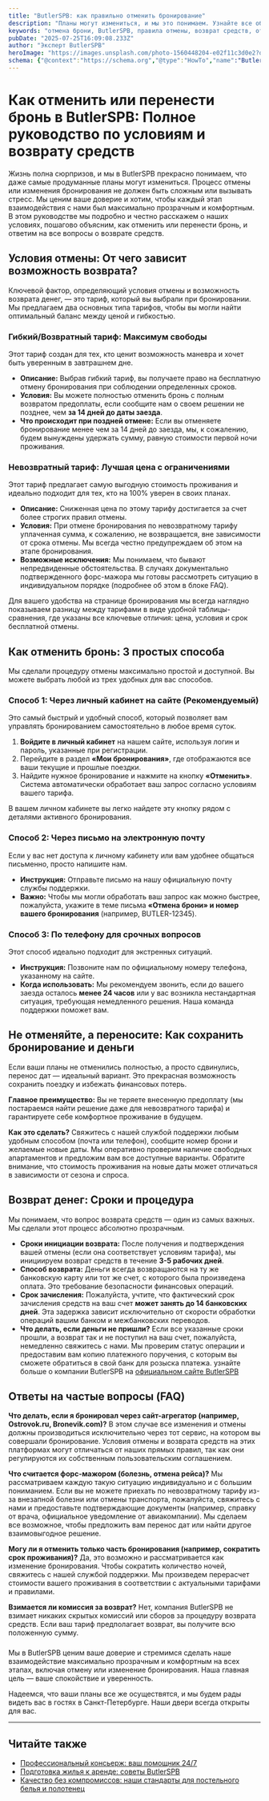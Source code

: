 ```yaml
---
title: "ButlerSPB: как правильно отменить бронирование"
description: "Планы могут измениться, и мы это понимаем. Узнайте все об условиях отмены бронирования в ButlerSPB, чтобы сделать этот процесс максимально простым и ясным."
keywords: "отмена брони, ButlerSPB, правила отмены, возврат средств, отменить бронирование, апартаменты СПб, условия отмены"
pubDate: "2025-07-25T16:09:08.233Z"
author: "Эксперт ButlerSPB"
heroImage: "https://images.unsplash.com/photo-1560448204-e02f11c3d0e2?q=80&w=2070&auto=format&fit=crop"
schema: {"@context":"https://schema.org","@type":"HowTo","name":"ButlerSPB: как правильно отменить бронирование","description":"Планы могут измениться, и мы это понимаем. Узнайте все об условиях отмены бронирования в ButlerSPB, чтобы сделать этот процесс максимально простым и ясным.","image":{"@type":"ImageObject","url":"https://images.unsplash.com/photo-1560448204-e02f11c3d0e2?q=80&w=2070&auto=format&fit=crop"},"aggregateRating":{"@type":"AggregateRating","ratingValue":"4.8","reviewCount":575,"bestRating":"5","worstRating":"1"},"publisher":{"@type":"Organization","name":"Блог ButlerSPB","logo":{"@type":"ImageObject","url":"https://butlerspb-blog.netlify.app/favicon.ico"}},"mainEntityOfPage":{"@type":"WebPage","@id":"https://butlerspb-blog.netlify.app/blog/otmena-broni/"}}
---
```

# Как отменить или перенести бронь в ButlerSPB: Полное руководство по условиям и возврату средств

Жизнь полна сюрпризов, и мы в ButlerSPB прекрасно понимаем, что даже самые продуманные планы могут измениться. Процесс отмены или изменения бронирования не должен быть сложным или вызывать стресс. Мы ценим ваше доверие и хотим, чтобы каждый этап взаимодействия с нами был максимально прозрачным и комфортным. В этом руководстве мы подробно и честно расскажем о наших условиях, пошагово объясним, как отменить или перенести бронь, и ответим на все вопросы о возврате средств.

## Условия отмены: От чего зависит возможность возврата?

Ключевой фактор, определяющий условия отмены и возможность возврата денег, — это тариф, который вы выбрали при бронировании. Мы предлагаем два основных типа тарифов, чтобы вы могли найти оптимальный баланс между ценой и гибкостью.

### Гибкий/Возвратный тариф: Максимум свободы

Этот тариф создан для тех, кто ценит возможность маневра и хочет быть уверенным в завтрашнем дне.

*   **Описание:** Выбрав гибкий тариф, вы получаете право на бесплатную отмену бронирования при соблюдении определенных сроков.
*   **Условия:** Вы можете полностью отменить бронь с полным возвратом предоплаты, если сообщите нам о своем решении не позднее, чем **за 14 дней до даты заезда**.
*   **Что происходит при поздней отмене:** Если вы отменяете бронирование менее чем за 14 дней до заезда, мы, к сожалению, будем вынуждены удержать сумму, равную стоимости первой ночи проживания.

### Невозвратный тариф: Лучшая цена с ограничениями

Этот тариф предлагает самую выгодную стоимость проживания и идеально подходит для тех, кто на 100% уверен в своих планах.

*   **Описание:** Сниженная цена по этому тарифу достигается за счет более строгих правил отмены.
*   **Условия:** При отмене бронирования по невозвратному тарифу уплаченная сумма, к сожалению, не возвращается, вне зависимости от срока отмены. Мы всегда честно предупреждаем об этом на этапе бронирования.
*   **Возможные исключения:** Мы понимаем, что бывают непредвиденные обстоятельства. В случаях документально подтвержденного форс-мажора мы готовы рассмотреть ситуацию в индивидуальном порядке (подробнее об этом в блоке FAQ).

Для вашего удобства на странице бронирования мы всегда наглядно показываем разницу между тарифами в виде удобной таблицы-сравнения, где указаны все ключевые отличия: цена, условия и срок бесплатной отмены.

## Как отменить бронь: 3 простых способа

Мы сделали процедуру отмены максимально простой и доступной. Вы можете выбрать любой из трех удобных для вас способов.

### Способ 1: Через личный кабинет на сайте (Рекомендуемый)

Это самый быстрый и удобный способ, который позволяет вам управлять бронированием самостоятельно в любое время суток.

1.  **Войдите в личный кабинет** на нашем сайте, используя логин и пароль, указанные при регистрации.
2.  Перейдите в раздел **«Мои бронирования»**, где отображаются все ваши текущие и прошлые поездки.
3.  Найдите нужное бронирование и нажмите на кнопку **«Отменить»**. Система автоматически обработает ваш запрос согласно условиям вашего тарифа.

В вашем личном кабинете вы легко найдете эту кнопку рядом с деталями активного бронирования.

### Способ 2: Через письмо на электронную почту

Если у вас нет доступа к личному кабинету или вам удобнее общаться письменно, просто напишите нам.

*   **Инструкция:** Отправьте письмо на нашу официальную почту службы поддержки.
*   **Важно:** Чтобы мы могли обработать ваш запрос как можно быстрее, пожалуйста, укажите в теме письма **«Отмена брони» и номер вашего бронирования** (например, BUTLER-12345).

### Способ 3: По телефону для срочных вопросов

Этот способ идеально подходит для экстренных ситуаций.

*   **Инструкция:** Позвоните нам по официальному номеру телефона, указанному на сайте.
*   **Когда использовать:** Мы рекомендуем звонить, если до вашего заезда осталось **менее 24 часов** или у вас возникла нестандартная ситуация, требующая немедленного решения. Наша команда поддержки поможет вам.

## Не отменяйте, а переносите: Как сохранить бронирование и деньги

Если ваши планы не отменились полностью, а просто сдвинулись, перенос дат — идеальный вариант. Это прекрасная возможность сохранить поездку и избежать финансовых потерь.

**Главное преимущество:** Вы не теряете внесенную предоплату (мы постараемся найти решение даже для невозвратного тарифа) и гарантируете себе комфортное проживание в будущем.

**Как это сделать?** Свяжитесь с нашей службой поддержки любым удобным способом (почта или телефон), сообщите номер брони и желаемые новые даты. Мы оперативно проверим наличие свободных апартаментов и предложим вам все доступные варианты. Обратите внимание, что стоимость проживания на новые даты может отличаться в зависимости от сезона и спроса.

## Возврат денег: Сроки и процедура

Мы понимаем, что вопрос возврата средств — один из самых важных. Мы сделали этот процесс абсолютно прозрачным.

*   **Сроки инициации возврата:** После получения и подтверждения вашей отмены (если она соответствует условиям тарифа), мы инициируем возврат средств в течение **3-5 рабочих дней**.
*   **Способ возврата:** Деньги всегда возвращаются на ту же банковскую карту или тот же счет, с которого была произведена оплата. Это требование безопасности финансовых операций.
*   **Срок зачисления:** Пожалуйста, учтите, что фактический срок зачисления средств на ваш счет **может занять до 14 банковских дней**. Эта задержка зависит исключительно от скорости обработки операций вашим банком и межбанковских переводов.
*   **Что делать, если деньги не пришли?** Если все указанные сроки прошли, а возврат так и не поступил на ваш счет, пожалуйста, немедленно свяжитесь с нами. Мы проверим статус операции и предоставим вам копию платежного поручения, с которым вы сможете обратиться в свой банк для розыска платежа. узнайте больше о компании ButlerSPB на <a href="https://butlerspb.ru/o-nas" target="_blank" rel="nofollow">официальном сайте ButlerSPB</a>

## Ответы на частые вопросы (FAQ)

**Что делать, если я бронировал через сайт-агрегатор (например, Ostrovok.ru, Bronevik.com)?**
В этом случае все изменения и отмены должны производиться исключительно через тот сервис, на котором вы совершали бронирование. Условия отмены и возврата средств на этих платформах могут отличаться от наших прямых правил, так как они регулируются их собственным пользовательским соглашением.

**Что считается форс-мажором (болезнь, отмена рейса)?**
Мы рассматриваем каждую такую ситуацию индивидуально и с большим пониманием. Если вы не можете приехать по невозвратному тарифу из-за внезапной болезни или отмены транспорта, пожалуйста, свяжитесь с нами и предоставьте подтверждающие документы (например, справку от врача, официальное уведомление от авиакомпании). Мы сделаем все возможное, чтобы предложить вам перенос дат или найти другое взаимовыгодное решение.

**Могу ли я отменить только часть бронирования (например, сократить срок проживания)?**
Да, это возможно и рассматривается как изменение бронирования. Чтобы сократить количество ночей, свяжитесь с нашей службой поддержки. Мы произведем перерасчет стоимости вашего проживания в соответствии с актуальными тарифами и правилами.

**Взимается ли комиссия за возврат?**
Нет, компания ButlerSPB не взимает никаких скрытых комиссий или сборов за процедуру возврата средств. Если ваш тариф предполагает возврат, вы получите всю положенную сумму.

###

Мы в ButlerSPB ценим ваше доверие и стремимся сделать наше взаимодействие максимально прозрачным и комфортным на всех этапах, включая отмену или изменение бронирования. Наша главная цель — ваше спокойствие и уверенность.

Надеемся, что ваши планы все же осуществятся, и мы будем рады видеть вас в гостях в Санкт-Петербурге. Наши двери всегда открыты для вас.

---

## Читайте также

*   [Профессиональный консьерж: ваш помощник 24/7](/blog/professionalnyy-konserzh/)
*   [Подготовка жилья к аренде: советы ButlerSPB](/blog/podgotovka-zhilya/)
*   [Качество без компромиссов: наши стандарты для постельного белья и полотенец](/blog/nashi-trebovaniya-k-kachestvu-postelnogo-belya-i-polotenec/)

